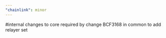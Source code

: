 ```yaml
---
"chainlink": minor
---
```


#internal changes to core required by change BCF3168 in common to add relayer set
